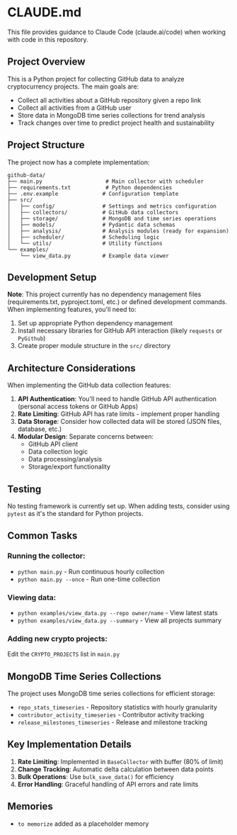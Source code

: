 # CLAUDE.md

This file provides guidance to Claude Code (claude.ai/code) when working with code in this repository.

## Project Overview

This is a Python project for collecting GitHub data to analyze cryptocurrency projects. The main goals are:

- Collect all activities about a GitHub repository given a repo link
- Collect all activities from a GitHub user
- Store data in MongoDB time series collections for trend analysis
- Track changes over time to predict project health and sustainability

## Project Structure

The project now has a complete implementation:

```
github-data/
├── main.py                    # Main collector with scheduler
├── requirements.txt           # Python dependencies
├── .env.example              # Configuration template
├── src/
│   ├── config/               # Settings and metrics configuration
│   ├── collectors/           # GitHub data collectors
│   ├── storage/              # MongoDB and time series operations
│   ├── models/               # Pydantic data schemas
│   ├── analysis/             # Analysis modules (ready for expansion)
│   ├── scheduler/            # Scheduling logic
│   └── utils/                # Utility functions
└── examples/
    └── view_data.py          # Example data viewer
```

## Development Setup

**Note**: This project currently has no dependency management files (requirements.txt, pyproject.toml, etc.) or defined development commands. When implementing features, you'll need to:

1. Set up appropriate Python dependency management
2. Install necessary libraries for GitHub API interaction (likely `requests` or `PyGithub`)
3. Create proper module structure in the `src/` directory

## Architecture Considerations

When implementing the GitHub data collection features:

1. **API Authentication**: You'll need to handle GitHub API authentication (personal access tokens or GitHub Apps)
2. **Rate Limiting**: GitHub API has rate limits - implement proper handling
3. **Data Storage**: Consider how collected data will be stored (JSON files, database, etc.)
4. **Modular Design**: Separate concerns between:
   - GitHub API client
   - Data collection logic
   - Data processing/analysis
   - Storage/export functionality

## Testing

No testing framework is currently set up. When adding tests, consider using `pytest` as it's the standard for Python projects.

## Common Tasks

### Running the collector:
- `python main.py` - Run continuous hourly collection
- `python main.py --once` - Run one-time collection

### Viewing data:
- `python examples/view_data.py --repo owner/name` - View latest stats
- `python examples/view_data.py --summary` - View all projects summary

### Adding new crypto projects:
Edit the `CRYPTO_PROJECTS` list in `main.py`

## MongoDB Time Series Collections

The project uses MongoDB time series collections for efficient storage:
- `repo_stats_timeseries` - Repository statistics with hourly granularity
- `contributor_activity_timeseries` - Contributor activity tracking
- `release_milestones_timeseries` - Release and milestone tracking

## Key Implementation Details

1. **Rate Limiting**: Implemented in `BaseCollector` with buffer (80% of limit)
2. **Change Tracking**: Automatic delta calculation between data points
3. **Bulk Operations**: Use `bulk_save_data()` for efficiency
4. **Error Handling**: Graceful handling of API errors and rate limits

## Memories
- `to memorize` added as a placeholder memory